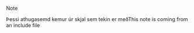 > [!NOTE]
> <span data-ttu-id="b8d71-101">Þessi athugasemd kemur úr skjal sem tekin er með</span><span class="sxs-lookup"><span data-stu-id="b8d71-101">This note is coming from an include file</span></span>
> 
> 

